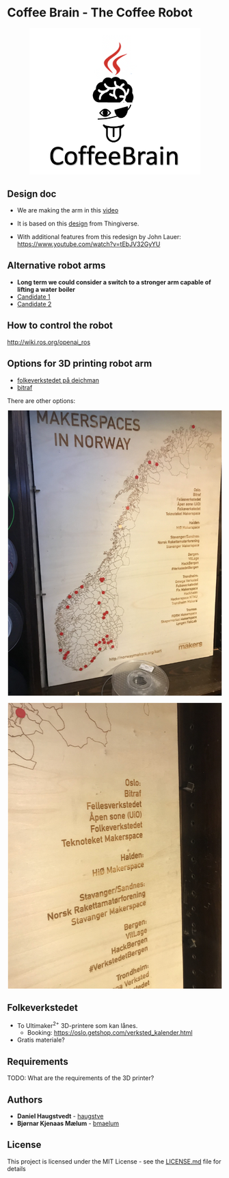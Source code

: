 # Coffee Brain - The Coffee Robot

<p align="center">
  <img src="logo.png" width="400"/>
</p>

## Design doc
- We are making the arm in this [video](https://www.youtube.com/watch?v=RdmdFIhCo4M)
- It is based on this [design](https://www.thingiverse.com/thing:3327968) from Thingiverse.
  
- With additional features from this redesign by John Lauer: https://www.youtube.com/watch?v=tEbJV32GyYU

## Alternative robot arms
- **Long term we could consider a switch to a stronger arm capable of lifting a water boiler**
- [Candidate 1](https://www.indiegogo.com/projects/xarm-cost-effective-intuitive-industrial-robot-arm#/)
- [Candidate 2](https://www.youtube.com/watch?v=jsZvhDbnfRo)

## How to control the robot
http://wiki.ros.org/openai_ros

## Options for 3D printing robot arm

* [folkeverkstedet på deichman](https://oslo.getshop.com/verksted_kalender.html)
* [bitraf](https://bitraf.no/)

There are other options: 
<p align="center">
  <img src="Map of makerspaces.jpg" width="500"/>
</p>
<p align="center">
  <img src="Names of makerspaces.jpg" width="500"/>
</p>

## Folkeverkstedet

* To Ultimaker<sup>2+</sup> 3D-printere som kan lånes.
  * Booking: https://oslo.getshop.com/verksted_kalender.html
* Gratis materiale?

## Requirements

TODO: What are the requirements of the 3D printer?

## Authors

* **Daniel Haugstvedt** - [haugstve](https://github.com/haugstve)
* **Bjørnar Kjenaas Mælum** - [bmaelum](https://github.com/bmaelum)

## License

This project is licensed under the MIT License - see the [LICENSE.md](LICENSE.md) file for details
